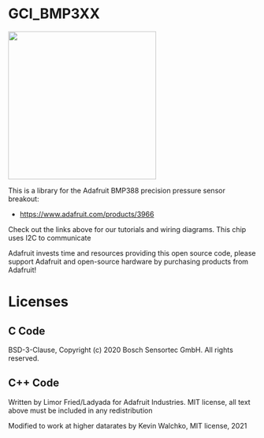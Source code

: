 # GCI_BMP3XX

<img src="https://cdn-shop.adafruit.com/970x728/3966-00.jpg" height="300"/>

This is a library for the Adafruit BMP388 precision pressure sensor breakout:
  * https://www.adafruit.com/products/3966

Check out the links above for our tutorials and wiring diagrams. This chip uses I2C to communicate

Adafruit invests time and resources providing this open source code, please support Adafruit and open-source hardware by purchasing products from Adafruit!

# Licenses

## C Code

BSD-3-Clause, Copyright (c) 2020 Bosch Sensortec GmbH. All rights reserved.

## C++ Code

Written by Limor Fried/Ladyada for Adafruit Industries.
MIT license, all text above must be included in any redistribution

Modified to work at higher datarates by Kevin Walchko, MIT license, 2021
